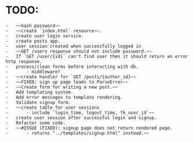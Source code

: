 TODO:
==============================================================================================
	- 	~~hash password~~
	- 	~~create `index.html` resource~~.
	- 	create user login service.
	- 	create posts app.
	-   user session created when successfully logged in
	-   ~~GET /users response should not include password.~~
	-   If `GET /user/{id}` can't find user then it should return an error http response.	
	-   process/clean forms before interacting with db.
	-   	- middleware?
	- 	~~create handler for `GET /posts/{author_id}~~
	-   ~~FIXED: sign up page leads to ParseError~~
	-	~~Create form for writing a new post.~~
	-	Add templating system.  
	-	Add error messages to template rendering.
	-	Validate signup form.
	-	~~create table for user sessions
	-		- include `login_time, logout_time, fk_user_id`~~
	-	create user session after successful login and signup.
	-	Refactor some code.
	-	~~#ISSUE (FIXED): signup page does not return rendered page.
	-		- returns "../templates/signup.html" instead.~~
